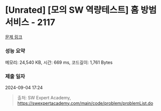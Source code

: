# [Unrated] [모의 SW 역량테스트] 홈 방범 서비스 - 2117 

[문제 링크](https://swexpertacademy.com/main/code/problem/problemDetail.do?contestProbId=AV5V61LqAf8DFAWu) 

### 성능 요약

메모리: 24,540 KB, 시간: 669 ms, 코드길이: 1,761 Bytes

### 제출 일자

2024-09-04 17:24



> 출처: SW Expert Academy, https://swexpertacademy.com/main/code/problem/problemList.do